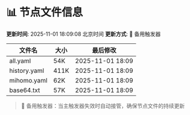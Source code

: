 # 📊 节点文件信息

**更新时间**: 2025-11-01 18:09:08 北京时间
**更新方式**: 🔄 备用触发器

| 文件名 | 大小 | 最后修改 |
|--------|------|----------|
| all.yaml | 54K | 2025-11-01 18:09 |
| history.yaml | 411K | 2025-11-01 18:09 |
| mihomo.yaml | 62K | 2025-11-01 18:09 |
| base64.txt | 57K | 2025-11-01 18:09 |

> 🔄 备用触发器：当主触发器失效时自动接管，确保节点文件的持续更新
